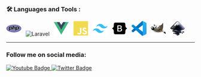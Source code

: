 ### :hammer_and_wrench: Languages and Tools :

<div>
  <img src="https://github.com/devicons/devicon/blob/master/icons/php/php-original.svg" alt="PHP" width="40" height="40" /> &nbsp;
  <img src="https://laravel.com/img/logomark.min.svg" alt="Laravel" width="40" height="40" /> &nbsp;
  <img src="https://github.com/devicons/devicon/blob/master/icons/vuejs/vuejs-original.svg" alt="VueJS" width="40" height="40" /> &nbsp;
  <img src="https://github.com/devicons/devicon/blob/master/icons/javascript/javascript-plain.svg" alt="JavaScript" width="40" height="40" /> &nbsp;
  <img src="https://github.com/devicons/devicon/blob/master/icons/tailwindcss/tailwindcss-plain.svg" alt="TailwindCSS" width="40" height="40" /> &nbsp;
  <img src="https://github.com/devicons/devicon/blob/master/icons/bootstrap/bootstrap-plain.svg" alt="Bootstrap" width="40" height="40" /> &nbsp;
  <img src="https://github.com/devicons/devicon/blob/master/icons/vscode/vscode-original.svg" alt="VSCode" width="40" height="40" /> &nbsp;
  <img src="https://github.com/devicons/devicon/blob/master/icons/gimp/gimp-original.svg" alt="Gimp" width="40" height="40" /> &nbsp;
  <img src="https://github.com/devicons/devicon/blob/master/icons/inkscape/inkscape-original.svg" alt="Inkscape" width="40" height="40" /> &nbsp;
</div>

---

### Follow me on social media:

<div id="badges">
  <a href="https://www.youtube.com/channel/UCW7R0YApRK5VB87kLlDVQ0Q" >
    <img src="https://img.shields.io/badge/YouTube-red?style=for-the-badge&logo=youtube&logoColor=white" alt="Youtube Badge"/>
  </a>
  <a href="http://twitter.com/tuto1902" >
    <img src="https://img.shields.io/badge/Twitter-blue?style=for-the-badge&logo=twitter&logoColor=white" alt="Twitter Badge"/>

  </a>
</div>

<!--
**tuto1902/tuto1902** is a ✨ _special_ ✨ repository because its `README.md` (this file) appears on your GitHub profile.

Here are some ideas to get you started:

- 🔭 I’m currently working on ...
- 🌱 I’m currently learning ...
- 👯 I’m looking to collaborate on ...
- 🤔 I’m looking for help with ...
- 💬 Ask me about ...
- 📫 How to reach me: ...
- 😄 Pronouns: ...
- ⚡ Fun fact: ...
-->
